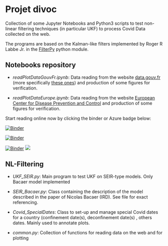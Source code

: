 # Projet divoc

Collection of some Jupyter Notebooks and Python3 scripts to test non-linear filtering techniques (in particular UKF) to process Covid Data collected on the web. 

The programs are based on the Kalman-like filters implemented by Roger R Labbe Jr. in the [FilterPy](https://filterpy.readthedocs.io/en/latest/index.html) python module. 

## Notebooks repository

  - *readPlotDataGouvFr.ipynb*: Data reading from the website [data.gouv.fr](data.gouv.fr) (more specifically [these ones](https://static.data.gouv.fr/resources/donnees-hospitalieres-relatives-a-lepidemie-de-covid-19/20200327-154414/metadonnees-donnees-hospitalieres-covid19.csv)) and production of some figures for verification.

  - *readPlotDataEurope.ipynb*:  Data reading from the website [European Center for Disease Prevention and Control](https://www.ecdc.europa.eu/en/publications-data/download-todays-data-geographic-distribution-covid-19-cases-worldwide) and production of some figures for verification.

Start reading online now by clicking the binder or Azure badge below:

[![Binder](https://mybinder.org/badge_logo.svg)](https://mybinder.org/v2/gh/SDerrode/divoc)

[![Binder](https://mybinder.org/badge_logo.svg)](https://mybinder.org/v2/gh/SDerrode/divoc/tree/master/Notebooks/master)

[![Binder](http://mybinder.org/badge.svg)](https://beta.mybinder.org/v2/gh/rlabbe/Kalman-and-Bayesian-Filters-in-Python/master)
<a href="https://notebooks.azure.com/import/gh/rlabbe/Kalman-and-Bayesian-Filters-in-Python"><img src="https://notebooks.azure.com/launch.png" /></a>


## NL-Filtering

  - *UKF_SEIR.py*: Main program to test UKF on SEIR-type models. Only Bacaer model implemented

  - *SEIR_Bacaer.py*: Class containing the description of the model described in the paper of Nicolas Bacaer (IRD). See file for exact referencing. 

  - *Covid_SpecialDates*: Class to set-up and manage special Covid dates for a country (confinement date(s), deconfinement date(s)
, others dates. Mainly used to annotate plots.

  - *common.py*: Collection of functions for reading data on the web and for plotting

